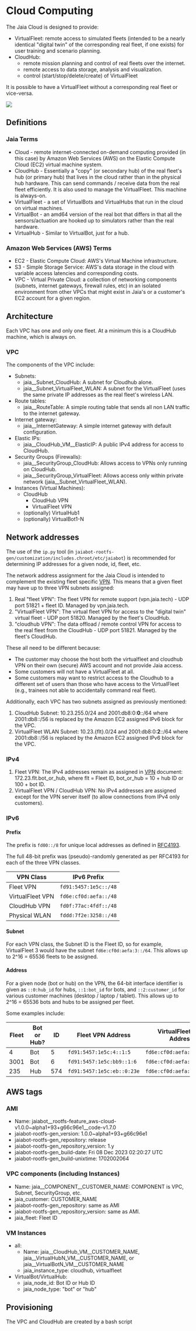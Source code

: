 # Cloud Computing

The Jaia Cloud is designed to provide:
- VirtualFleet: remote access to simulated fleets (intended to be a nearly identical "digital twin" of the corresponding real fleet, if one exists) for user training and scenario planning.
- CloudHub: 
	- remote mission planning and control of real fleets over the internet.
	- remote access to data storage, analysis and visualization.
	- control (start/stop/delete/create) of VirtualFleet

It is possible to have a VirtualFleet without a corresponding real fleet or vice-versa. 

![](../figures/jaia-fleet-in-the-cloud.png)


## Definitions

### Jaia Terms
- Cloud - remote internet-connected on-demand computing provided (in this case) by Amazon Web Services (AWS) on the Elastic Compute Cloud (EC2) virtual machine system.
- CloudHub - Essentially a "copy" (or secondary hub) of the real fleet's hub (or primary hub) that lives in the cloud rather than in the physical hub hardware. This can send commands / receive data from the real fleet efficiently. It is also used to manage the VirtualFleet. This machine is always-on.
- VirtualFleet -  a set of VirtualBots and VirtualHubs that run in the cloud on virtual machines.
- VirtualBot - an amd64 version of the real bot that differs in that all the sensors/actuation are hooked up to simulators rather than the real hardware.
- VirtualHub - Similar to VirtualBot, just for a hub.

### Amazon Web Services (AWS) Terms

- EC2 - Elastic Compute Cloud: AWS's Virtual Machine infrastructure.
- S3 - Simple Storage Service: AWS's data storage in the cloud with variable access latencies and corresponding costs.
- VPC - Virtual Private Cloud: a collection of networking components (subnets, internet gateways, firewall rules, etc) in an isolated environment from other VPCs that might exist in Jaia's or a customer's EC2 account for a given region.

## Architecture

Each VPC has one and only one fleet. At a minimum this is a CloudHub machine, which is always on.


### VPC 

The components of the VPC include:

- Subnets:
	+ jaia__Subnet_CloudHub: A subnet for Cloudhub alone.
	+ jaia__Subnet_VirtualFleet_WLAN: A subnet for the VirtualFleet (uses the same private IP addresses as the real fleet's wireless LAN.
- Route tables:
	+ jaia__RouteTable: A simple routing table that sends all non LAN traffic to the internet gateway.
- Internet gateway:
	+ jaia__InternetGateway: A simple internet gateway with default configuration.
- Elastic IPs:
	+ jaia__CloudHub_VM__ElasticIP: A public IPv4 address for access to CloudHub.
- Security Groups (Firewalls):
	+ jaia__SecurityGroup_CloudHub: Allows access to VPNs only running on CloudHub.
	+ jaia__SecurityGroup_VirtualFleet: Allows access only within private network (jaia__Subnet_VirtualFleet_WLAN).
- Instances (Virtual Machines):
	+ CloudHub
		* CloudHub VPN
		* VirtualFleet VPN
	+ (optionally) VirtualHub1
	+ (optionally) VirtualBot1-N

## Network addresses

The use of the `ip.py` tool (in `jaiabot-rootfs-gen/customization/includes.chroot/etc/jaiabot`) is recommended for determining IP addresses for a given node, id, fleet, etc.

The network address assignment for the Jaia Cloud is intended to complement the existing fleet specific [VPN](page55_vpn.md). This means that a given fleet may have up to three VPN subnets assigned:

1. Real "fleet VPN": The fleet VPN for remote support (vpn.jaia.tech) - UDP port 51821 + fleet ID. Managed by vpn.jaia.tech.
2. "VirtualFleet VPN": The virtual fleet VPN for access to the "digital twin" virtual fleet - UDP port 51820. Managed by the fleet's CloudHub.
3. "cloudhub VPN": The data offload / remote control VPN for access to the real fleet from the CloudHub - UDP port 51821. Managed by the fleet's CloudHub.

These all need to be different because:

- The customer may choose the host both the virtualfleet and cloudhub VPN on their own (secure) AWS account and not provide Jaia access.
- Some customers will not have a VirtualFleet at all.
- Some customers may want to restrict access to the Cloudhub to a different set of users than those who have access to the VirtualFleet (e.g., trainees not able to accidentally command real fleet).

Additionally, each VPC has two subnets assigned as previously mentioned:

1. CloudHub Subnet: 10.23.255.0/24 and 2001:db8:0:**0**::/64 where 2001:db8::/56 is replaced by the Amazon EC2 assigned IPv6 block for the VPC.
2. VirtualFleet WLAN Subnet: 10.23.{flt}.0/24 and 2001:db8:0:**2**::/64 where 2001:db8::/56 is replaced by the Amazon EC2 assigned IPv6 block for the VPC.

### IPv4 

1. Fleet VPN: The IPv4 addresses remain as assigned in [VPN](page55_vpn.md) document: 172.23.flt.bot_or_hub, where flt = Fleet ID, bot_or_hub = 10 + hub ID or 100 + bot ID.
2. VirtualFleet VPN / CloudHub VPN: No IPv4 addresses are assigned except for the VPN server itself (to allow connections from IPv4 only customers).

### IPv6 

#### Prefix

The prefix is `fd00::/8` for unique local addresses as defined in [RFC4193](https://www.rfc-editor.org/rfc/rfc4193.html).

The full 48-bit prefix was (pseudo)-randomly generated as per RFC4193 for each of the three VPN classes.

| VPN Class        | IPv6 Prefix             |
|------------------|-------------------------|
| Fleet VPN        | `fd91:5457:1e5c::/48`   |
| VirtualFleet VPN | `fd6e:cf0d:aefa::/48`   |
| CloudHub VPN     | `fd0f:77ac:4fdf::/48`   |
| Physical WLAN    | `fddd:7f2e:3258::/48`   |

#### Subnet 

For each VPN class, the Subnet ID is the Fleet ID, so for example, VirtualFleet 3 would have the subnet `fd6e:cf0d:aefa:3::/64`. This allows up to 2^16 = 65536 fleets to be assigned.

#### Address

For a given node (bot or hub) on the VPN, the 64-bit interface identifier is given as `::0:hub_id` for hubs, `::1:bot_id` for bots, and `::2:customer_id` for various customer machines (desktop / laptop / tablet). This allows up to 2^16 = 65536 bots and hubs to be assigned per fleet.

Some examples include:

| Fleet     | Bot or Hub? | ID  | Fleet VPN Address  |  VirtualFleet VPN Address  |  CloudHub VPN Address  |
|-----------|-------------|-----|--------------------|--------------------|--------------------|
| 4        | Bot         | 5   | `fd91:5457:1e5c:4::1:5` | `fd6e:cf0d:aefa:4::1:5` | `fd0f:77ac:4fdf:4::1:5` |
| 3001      | Bot         | 6   | `fd91:5457:1e5c:bb9::1:6` | `fd6e:cf0d:aefa:bb9::1:6` | `fd0f:77ac:4fdf:bb9::1:6` |
| 235       | Hub         | 574 | `fd91:5457:1e5c:eb::0:23e` | `fd6e:cf0d:aefa:eb::0:23e` | `fd0f:77ac:4fdf:eb::0:23e` |


## AWS tags

### AMI

- Name: jaiabot__rootfs-feature_aws-cloud-v1.0.0~alpha1+93+g66c96e1__code-v1.7.0
- jaiabot-rootfs-gen_version: 1.0.0~alpha1+93+g66c96e1
- jaiabot-rootfs-gen_repository: release
- jaiabot-rootfs-gen_repository_version: 1.y
- jaiabot-rootfs-gen_build-date: Fri 08 Dec 2023 02:20:27 UTC
- jaiabot-rootfs-gen_build-unixtime: 1702002064

### VPC components (including Instances)
- Name: jaia__COMPONENT__CUSTOMER_NAME: COMPONENT is VPC, Subnet, SecurityGroup, etc.
- jaia_customer: CUSTOMER_NAME
- jaiabot-rootfs-gen_repository: same as AMI
- jaiabot-rootfs-gen_repository_version: same as AMI.
- jaia_fleet: Fleet ID


### VM Instances

- all:
	- Name: jaia__CloudHub_VM__CUSTOMER_NAME, jaia__VirtualHubN_VM__CUSTOMER_NAME, or jaia__VirtualBotN_VM__CUSTOMER_NAME
	- jaia_instance_type: cloudhub, virtualfleet
- VirtualBot/VirtualHub:
	+ jaia_node_id: Bot ID or Hub ID
	+ jaia_node_type: "bot" or "hub"

## Provisioning

The VPC and CloudHub are created by a bash script 